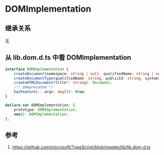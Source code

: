 # DOMImplementation

## 继承关系

无

## 从 lib.dom.d.ts 中看 DOMImplementation

```ts
interface DOMImplementation {
    createDocument(namespace: string | null, qualifiedName: string | null, doctype?: DocumentType | null): XMLDocument;
    createDocumentType(qualifiedName: string, publicId: string, systemId: string): DocumentType;
    createHTMLDocument(title?: string): Document;
    /** @deprecated */
    hasFeature(...args: any[]): true;
}

declare var DOMImplementation: {
    prototype: DOMImplementation;
    new(): DOMImplementation;
};
```

## 参考

1. https://github.com/microsoft/TypeScript/blob/master/lib/lib.dom.d.ts
